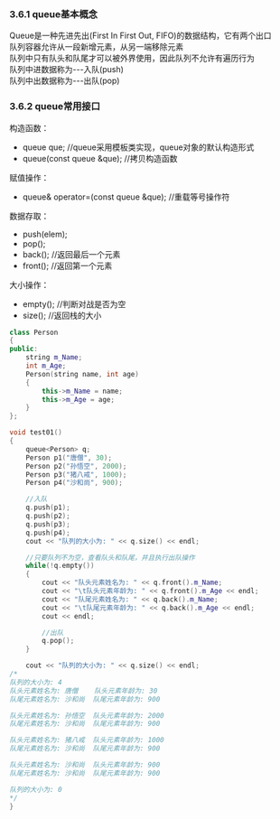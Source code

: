 ### 3.6.1 queue基本概念
Queue是一种先进先出(First In First Out, FIFO)的数据结构，它有两个出口<br>
队列容器允许从一段新增元素，从另一端移除元素<br>
队列中只有队头和队尾才可以被外界使用，因此队列不允许有遍历行为<br>
队列中进数据称为---入队(push)<br>
队列中出数据称为---出队(pop)

### 3.6.2 queue常用接口
构造函数：
- queue<T> que; //queue采用模板类实现，queue对象的默认构造形式
- queue(const queue &que); //拷贝构造函数

赋值操作：
- queue& operator=(const queue &que); //重载等号操作符

数据存取：
- push(elem);
- pop();
- back(); //返回最后一个元素
- front(); //返回第一个元素

大小操作：
- empty(); //判断对战是否为空
- size(); //返回栈的大小

```cpp
class Person
{
public:
    string m_Name;
    int m_Age;
    Person(string name, int age)
    {
        this->m_Name = name;
        this->m_Age = age;
    }
};

void test01()
{
    queue<Person> q;
    Person p1("唐僧", 30);
    Person p2("孙悟空", 2000);
    Person p3("猪八戒", 1000);
    Person p4("沙和尚", 900);

    //入队
    q.push(p1);
    q.push(p2);
    q.push(p3);
    q.push(p4);
    cout << "队列的大小为: " << q.size() << endl;

    //只要队列不为空，查看队头和队尾，并且执行出队操作
    while(!q.empty())
    {
        cout << "队头元素姓名为: " << q.front().m_Name;
        cout << "\t队头元素年龄为: " << q.front().m_Age << endl;
        cout << "队尾元素姓名为: " << q.back().m_Name;
        cout << "\t队尾元素年龄为: " << q.back().m_Age << endl;
        cout << endl;

        //出队
        q.pop();
    }

    cout << "队列的大小为: " << q.size() << endl;
/*
队列的大小为: 4
队头元素姓名为: 唐僧    队头元素年龄为: 30
队尾元素姓名为: 沙和尚  队尾元素年龄为: 900

队头元素姓名为: 孙悟空  队头元素年龄为: 2000
队尾元素姓名为: 沙和尚  队尾元素年龄为: 900

队头元素姓名为: 猪八戒  队头元素年龄为: 1000
队尾元素姓名为: 沙和尚  队尾元素年龄为: 900

队头元素姓名为: 沙和尚  队头元素年龄为: 900
队尾元素姓名为: 沙和尚  队尾元素年龄为: 900

队列的大小为: 0
*/
}
```